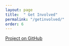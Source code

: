 ```yaml
---
layout: page
title:  " Get Involved"
permalink: "/getinvolved/"
order: 6
---
```


[Project on GitHub](https://github.com/repairvision/repairvision/graphs/contributors)

